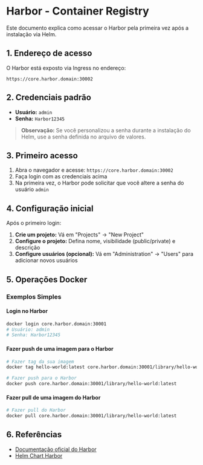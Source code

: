 # Harbor - Container Registry

Este documento explica como acessar o Harbor pela primeira vez após a instalação via Helm.

## 1. Endereço de acesso

O Harbor está exposto via Ingress no endereço:

```
https://core.harbor.domain:30002
```

## 2. Credenciais padrão

- **Usuário:** `admin`
- **Senha:** `Harbor12345`

> **Observação:** Se você personalizou a senha durante a instalação do Helm, use a senha definida no arquivo de valores.

## 3. Primeiro acesso

1. Abra o navegador e acesse: `https://core.harbor.domain:30002`
2. Faça login com as credenciais acima
3. Na primeira vez, o Harbor pode solicitar que você altere a senha do usuário `admin`

## 4. Configuração inicial

Após o primeiro login:

1. **Crie um projeto:** Vá em "Projects" → "New Project"
2. **Configure o projeto:** Defina nome, visibilidade (public/private) e descrição
3. **Configure usuários (opcional):** Vá em "Administration" → "Users" para adicionar novos usuários

## 5. Operações Docker

### Exemplos Simples

#### Login no Harbor
```bash
docker login core.harbor.domain:30001
# Usuário: admin
# Senha: Harbor12345
```

#### Fazer push de uma imagem para o Harbor
```bash
# Fazer tag da sua imagem
docker tag hello-world:latest core.harbor.domain:30001/library/hello-world:latest

# Fazer push para o Harbor
docker push core.harbor.domain:30001/library/hello-world:latest
```

#### Fazer pull de uma imagem do Harbor
```bash
# Fazer pull do Harbor
docker pull core.harbor.domain:30001/library/hello-world:latest
```

## 6. Referências

- [Documentação oficial do Harbor](https://goharbor.io/docs/)
- [Helm Chart Harbor](https://artifacthub.io/packages/helm/harbor/harbor) 